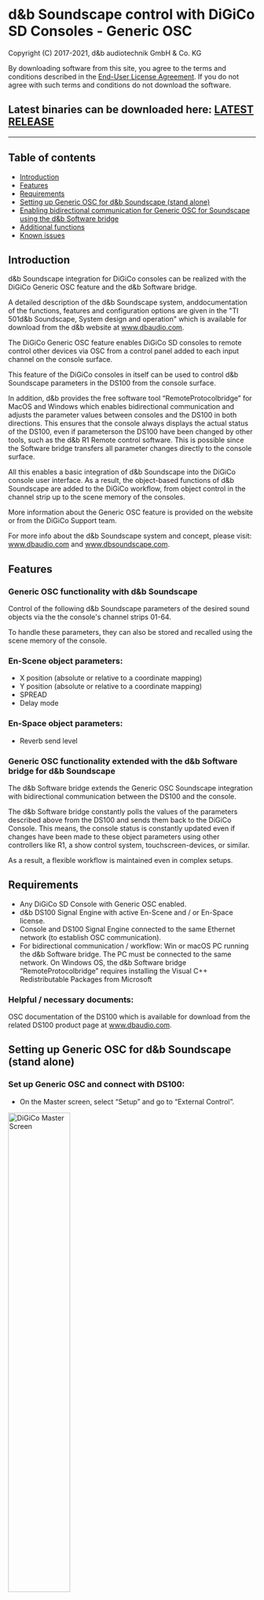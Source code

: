 # d&b Soundscape control with DiGiCo SD Consoles - Generic OSC 

Copyright (C) 2017-2021, d&b audiotechnik GmbH & Co. KG

By downloading software from this site, you agree to the terms and conditions described in the [End-User License Agreement](EULA.md). If you do not agree with such terms and conditions do not download the software.

## Latest binaries can be downloaded here: [LATEST RELEASE](../../releases/latest)

---

<a name="toc" />

## Table of contents

* [Introduction](#introduction)
* [Features](#features)
* [Requirements](#requirements)
* [Setting up Generic OSC for d&b Soundscape (stand alone)](#setupDigico)
* [Enabling bidirectional communication for Generic OSC for Soundscape using the d&b Software bridge](#setupDigicoWithPollingBridge)
* [Additional functions](#additionalFunctions)
* [Known issues](#knownIssues)


<a name="introduction" />

## Introduction

d&b Soundscape integration for DiGiCo consoles can be realized with the DiGiCo Generic OSC feature and the d&b Software bridge.

A detailed description of the d&b Soundscape system, anddocumentation of the functions, features and configuration options are given in the "TI 501d&b Soundscape, System design and operation" which is available for download from the d&b website at www.dbaudio.com.

The DiGiCo Generic OSC feature enables DiGiCo SD consoles to remote control other devices via OSC from a control panel added to each input channel on the console surface.

This feature of the DiGiCo consoles in itself can be used to control d&b Soundscape parameters in the DS100 from the console surface.

In addition, d&b provides the free software tool “RemoteProtocolbridge” for MacOS and Windows which enables bidirectional communication and adjusts the parameter values between consoles and the DS100 in both directions. This ensures that the console always displays the actual status of the DS100, even if parameterson the DS100 have been changed by other tools, such as the d&b R1 Remote control software. This is possible since the Software bridge transfers all parameter changes directly to the console surface.

All this enables a basic integration of d&b Soundscape into the DiGiCo console user interface. As a result, the object-based functions of d&b Soundscape are added to the DiGiCo workflow, from object control in the channel strip up to the scene memory of the consoles.

More information about the Generic OSC feature is provided on the website or from the DiGiCo Support team.

For more info about the d&b Soundscape system and concept, please visit:
www.dbaudio.com and www.dbsoundscape.com.


<a name="features" />

## Features 

### Generic OSC functionality with d&b Soundscape
Control of the following d&b Soundscape parameters of the desired sound objects via the the console's channel strips 01-64.

To handle these parameters, they can also be stored and recalled using the scene memory of the console.

### En-Scene object parameters:
* X position (absolute or relative to a coordinate mapping)
* Y position (absolute or relative to a coordinate mapping)
* SPREAD
* Delay mode

### En-Space object parameters:
* Reverb send level

### Generic OSC functionality extended with the d&b Software bridge for d&b Soundscape
The d&b Software bridge extends the Generic OSC Soundscape integration with bidirectional communication between the DS100 and the console.

The d&b Software bridge constantly polls the values of the parameters described above from the DS100 and sends them back to the DiGiCo Console. This means, the console status is constantly updated even if changes have been made to these object parameters using other controllers like R1, a show control system, touchscreen-devices, or similar.

As a result, a flexible workflow is maintained even in complex setups.


<a name="requirements" />

## Requirements

* Any DiGiCo SD Console with Generic OSC enabled.
* d&b DS100 Signal Engine with active En-Scene and / or En-Space license.
* Console and DS100 Signal Engine connected to the same Ethernet network (to establish OSC communication).
* For bidirectional communication / workflow: Win or macOS PC running the d&b Software bridge. The PC must be connected to the same network. On Windows OS, the d&b Software bridge “RemoteProtocolbridge” requires installing the Visual C++ Redistributable Packages from Microsoft

### Helpful / necessary documents: 
OSC documentation of the DS100 which is available for download from the related DS100 product page at www.dbaudio.com.


<a name="setupDigico" />

## Setting up Generic OSC for d&b Soundscape (stand alone)

### Set up Generic OSC and connect with DS100:
* On the Master screen, select “Setup” and go to “External Control”.

<img src="Resources/Documentation/Images/01.png" alt="DiGiCo Master Screen" width="50%">

### Switch on Generic OSC and select the correct mode for d&b Soundscape control
* Switch Enable External Control to “YES”.
* Switch Input Channel Controllers to “OSC-generic”.
* Switch on “Suppress OSC retransmit” & “Recall with session” if desired …

<img src="Resources/Documentation/Images/02.png" alt="DiGiCo External Control" width="50%">

### Enter the parameters to establish the connection with the DS100:
Ensure the DS100 is connected to the same Ethernet network as your Console and their IP addresses and subnet masks are compatible.
Tap the “add device” button and select “other OSC” from the drop-down list. Enter the values to establish the connection: 
* Enter a name of your choice.
* Enter the IP address of the DS100. The IP address of the DS100 can be obtained from the «Info» tab in the «Device» view in R1 V3.
* Enter the Send port (this is the listening port of the DS100 = 50010).
* Enter the Receive port of the DS100 (this is the reply port of the DS100 = 50011).
* Press the “OK”/ return key.
* Click the red cross in the Enabled column to the right of your entries (a green check mark will appear instead).

 <img src="Resources/Documentation/Images/03.png" alt="DiGiCo External Control Detail" width="30%">

### Assign the OSC commands to the rotaries and switches of the External Control window according to how they should control the d&b Soundscape parameters:
* Click the ”Costumise” button to display an assignment list for 8 rotaries.
* Assign the parameters of En-Scene and En-Space to the rotaries by entering the OSC commands and values in the OSC column.

<img src="Resources/Documentation/Images/04.png" alt="DiGiCo OSC Cmd Assign" width="30%">

The above entries result in the following assignment in the External Control window:

<img src="Resources/Documentation/Images/05.png" alt="DiGiCo External Control Assign" width="40%">

### Comments:
**Asterix sign:** the /* at the end of the OSC string is replaced by the channel number and refers to the DS100 input channel with the same number. Referring to a channel number which is different from the console’s input channel is not possible (console channel 1 always controls DS100 input channel 1 and console channel 2 controls DS100 input channel 2, etc...).

**Positioning:** It seems useful to use coordinate mapping. The positioning is mapped to one of the areas created in ArrayCalc and configured in R1. The digit before /* defines the targeted area. The value can be 1-4 according to which of the 4 positioning areas/coordinate mappings is targeted. Referring to different positioning areas for a single input channel is not possible.

**DelayMode:** The three available delay modes of En-Scene correspond to the integer values 0-2. Generic OSC sends float values but these can be interpreted by the DS100 and translated accordingly.

It is also possible to control other DS100 parameters with GenericOSC. In this document, we have restricted ourselves to the relevant Soundscape object parameters. 
The OSC strings for the control of further parameters can be found in the OSC documentation of the DS100.

### Enabling the External Control window for a channel strip of the console:
#### Channel surface:
* Open the Channel Out window by clicking the bottom section of the channel strip.
* Switch on External Control and click View.

<img src="Resources/Documentation/Images/06.png" alt="DiGiCo Channelstrip ext ctl enable" width="50%">

#### External Control window:
When the External Control window is displayed, the parameters can be changed using the hardware encoders.

<img src="Resources/Documentation/Images/07.png" alt="DiGiCo Channelstrip ext ctl enable" width="50%">


<a name="setupDigicoWithPollingBridge" />

## Enabling bidirectional communication for Generic OSC for Soundscape using the d&b Software bridge:

### General:
The OSC protocol does not provide a function that automatically updates the parameter values of an external controller if they have been changed in the controlled device (e.g. by a third device).

For this kind of bidirectional communication, the controlling OSC device would have to query and update the parameter values actively and continuously (polling function via OSC). Unfortunately, polling is not possible with DiGiCo Generic OSC.

In order to allow bidirectional communication between DiGiCo consoles and the DS100, a software bridge enabling this functionality for the Soundscape object parameters is provided by d&b.

This provides a workflow in which d&b Soundscape can be operated by a console, the R1 Remote control software and other controllers simultaneously. And the console always "knows" and displays the current parameter state ofthe DS100.

### Different data-flow for bidirectional communication with the Software bridge:
When using the Software bridge for bidirectional communication with the console, it does not "speak" directly to the DS100, but to the PC running the Software bridge.

The Software bridge passes the communication from the console on to the DS100 and constantly queries the parameters in the DS100 and sends them to the console.

### Parameters to establish the connection of the Console with the Software bridge
Ensure the Console, the PC running the Software bridge and the DS100 are connected to the same Ethernet network and their IP addresses and subnet masks are compatible.
* Click the “add device” button, select “other OSC” from the drop-down list and enter the values to establish the connection:
* Enter a name of your choice.
* Enter the IP address of the PC.
* The IP address indicated in the network settings of the PC running the Software bridge.
* Enter the Send port of the software (do not use the same port as on the DS100).
* Enter the Receive port of the software (do not use the same port as on the DS100).
* Press the “OK”/ return key.
* Click the red cross in the Enabled column to the right of your entries (a green check mark will appear instead).

<img src="Resources/Documentation/Images/09.PNG" alt="Digico Ext Ctl via RPB" width="50%">

 ### Parameters to establish the connection of the Software bridge with the console and the DS100:
 Ensure the console, the PC running the Software bridge and the DS100 are connected to the same Ethernet network and their IP addresses and subnet masks are compatible.


### Connection with the DS100
**Role A** for the connection with the DS100: 
* Enter the IP address of the DS100 in the line edit. The IP address of the DS100 can be obtained from the «Info» tab in the «Device» view in R1 V3.
* Open the "OSC protocol configuration" communication settings window by clicking the "Configuration" button for Role A the protocol. 
* Enter the Listening port and the Remote port in the two fields field. (the Remote port is the listening port of the DS100 = 50010; the Listening port is the reply port of the DS100 = 50011)
* Enable the parameters you want to use by checking the "enable" checkbox to the right of the parameter description (this enables them for polling).
* Enter the channels you want to control by defining a range "1-16" or multiple channel numbers divided by commas "1, 2, 3, 7, 8, 9".
* For the x and y position parameters, define the coordinate mapping / positioning area by checking the corresp. boxes under "Mapping". This must be the same value you used for the
“/dbaudio1/coordinatemapping/source_position_x/ & /dbaudio1/coordinatemapping/source_position_y/“
for Generic OSC on the console.
* Finish the configuration of the connection with the DS100 by clicking the OK button in the General configuration window.

<img src="Resources/Documentation/Screenshots/06.PNG" alt="RPB SingleDS100" width="50%">
<img src="Resources/Documentation/Screenshots/07.PNG" alt="RPB Protocol Cfg" width="40%">

### Connection with the Console
**Role B** for the connection with the Console:
* Enter the IP address of the console in the line edit.
* Open the "OSC protocol configuration" communication settings window by clicking the "Configuration" button for the Role B protocol. 
* Enter the Listening port and the Receive port of the console two fileds.
* DO NOT enable any objects for polling by clicking the "enable" check mark.
* Finish the configuration of the connection with the Console by clicking the OK button in the General configuration window.


Assign the OSC commands to the rotaries and switches of the External Remote Window of Generic OSC on the Console in the same way as for operation without the Software bridge.

Please refer to Section 4 “Setting up Generic OSC for d&b Soundscape” of this document.

**Note:** The Software bridge can only handle the following d&b Soundscape object parameters:
* Position
* Spread
* DelayMode
* En-Space Send Gain.

Start the Software bridge by clicking the “Start Engine” button

<img src="Resources/Documentation/Screenshots/08.PNG" alt="RPB Engine ON" width="50%">


<a name="additionalFunctions" />

## Additional functions

### Protocol Traffic Logging
The Software bridge can log and display the network traffic handled.

This function is intended to simplify error analysis.

**Note:** This function may require a lot of computer resources and lead to a high processor load on the PC.
At the same time, activating this function will lead to a considerable amount of accumulated data in a very short time.
For this reason, only use this function for troubleshooting not for normal operation since it will endanger the stability of your PC and the software.

* Open the General configuration window by clicking on the Global Configuaration button.
* Tick the checkbox next to Allow protocol logging window.
* After closing the General configuration window, a “Show Traffic Logging” button is available.
* Clicking the Show Traffic Logging button opens the Protocol Traffic Logging window.
* The dropdown in the lower left corner allows toggeling between a traffic plot and a message log.
* Clicking the "Close" button closes the window.

<img src="Resources/Documentation/Screenshots/10.PNG" alt="RPB Traffic" width="60%">


<a name="knownIssues" />

## Known issues

### Delay mode:
The three available delay modes of En-Scene correspond to the integer values 0-2.

Generic OSC sends and receives float values.

This means that when using the bridge for this parameter, the value of the console knob cannot be changed reliably. 

Possible workaround: If you can restrict yourself to two values for the delay mode, use a switch control instead of a rotary.